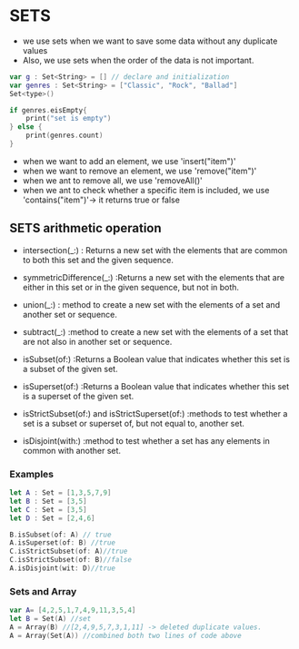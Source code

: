 # SETS
- we use sets when we want to save some data without any duplicate values
- Also, we use sets when the order of the data is not important.
``` swift
var g : Set<String> = [] // declare and initialization
var genres : Set<String> = ["Classic", "Rock", "Ballad"]
Set<type>()
```
```swift
if genres.eisEmpty{
    print("set is empty")
} else {
    print(genres.count)
}
```
- when we want to add an element, we use 'insert("item")'
- when we want to remove an element, we use 'remove("item")'
- when we ant to remove all, we use 'removeAll()'
- when we ant to check whether a specific item is included, we use 'contains("item")'-> it returns true or false

## SETS arithmetic operation
- intersection(_:) : Returns a new set with the elements that are common to both this set and the given sequence.

- symmetricDifference(_:) :Returns a new set with the elements that are either in this set or in the given sequence, but not in both.

- union(_:) : method to create a new set with the elements of a set and another set or sequence. 
- subtract(_:) :method to create a new set with the elements of a set that are not also in another set or sequence.
- isSubset(of:) :Returns a Boolean value that indicates whether this set is a subset of the given set.
- isSuperset(of:) :Returns a Boolean value that indicates whether this set is a superset of the given set.
- isStrictSubset(of:) and isStrictSuperset(of:) :methods to test whether a set is a subset or superset of, but not equal to, another set.
- isDisjoint(with:) :method to test whether a set has any elements in common with another set. 

### Examples
```swift
let A : Set = [1,3,5,7,9]
let B : Set = [3,5]
let C : Set = [3,5]
let D : Set = [2,4,6]

B.isSubset(of: A) // true
A.isSuperset(of: B) //true
C.isStrictSubset(of: A)//true
C.isStrictSubset(of: B)//false
A.isDisjoint(wit: D)//true
```

### Sets and Array
``` swift
var A= [4,2,5,1,7,4,9,11,3,5,4]
let B = Set(A) //set
A = Array(B) //[2,4,9,5,7,3,1,11] -> deleted duplicate values.
A = Array(Set(A)) //combined both two lines of code above
```
